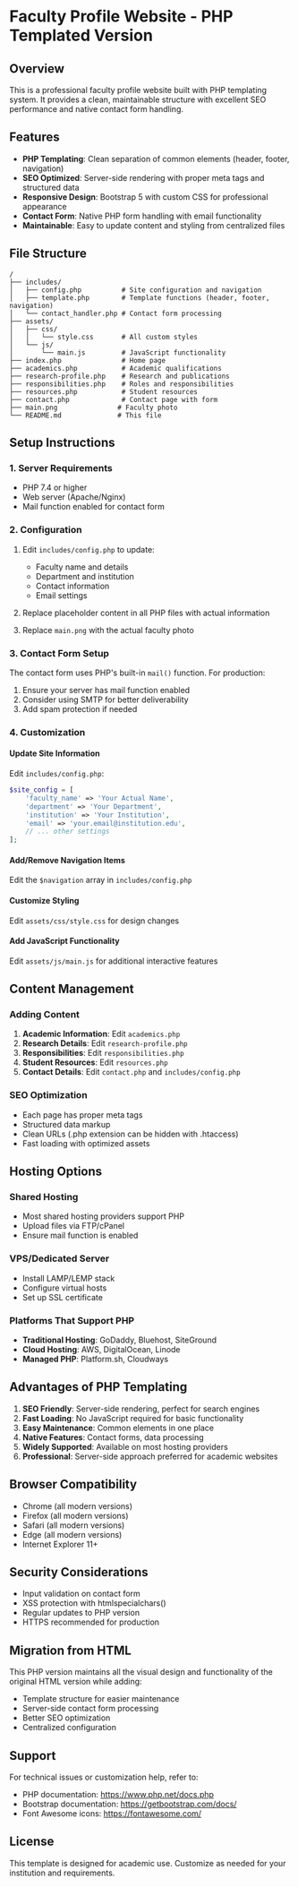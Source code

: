 # Faculty Profile Website - PHP Templated Version

## Overview
This is a professional faculty profile website built with PHP templating system. It provides a clean, maintainable structure with excellent SEO performance and native contact form handling.

## Features
- **PHP Templating**: Clean separation of common elements (header, footer, navigation)
- **SEO Optimized**: Server-side rendering with proper meta tags and structured data
- **Responsive Design**: Bootstrap 5 with custom CSS for professional appearance
- **Contact Form**: Native PHP form handling with email functionality
- **Maintainable**: Easy to update content and styling from centralized files

## File Structure
```
/
├── includes/
│   ├── config.php          # Site configuration and navigation
│   ├── template.php        # Template functions (header, footer, navigation)
│   └── contact_handler.php # Contact form processing
├── assets/
│   ├── css/
│   │   └── style.css       # All custom styles
│   └── js/
│       └── main.js         # JavaScript functionality
├── index.php               # Home page
├── academics.php           # Academic qualifications
├── research-profile.php    # Research and publications
├── responsibilities.php    # Roles and responsibilities
├── resources.php           # Student resources
├── contact.php             # Contact page with form
├── main.png               # Faculty photo
└── README.md              # This file
```

## Setup Instructions

### 1. Server Requirements
- PHP 7.4 or higher
- Web server (Apache/Nginx)
- Mail function enabled for contact form

### 2. Configuration
1. Edit `includes/config.php` to update:
   - Faculty name and details
   - Department and institution
   - Contact information
   - Email settings

2. Replace placeholder content in all PHP files with actual information

3. Replace `main.png` with the actual faculty photo

### 3. Contact Form Setup
The contact form uses PHP's built-in `mail()` function. For production:
1. Ensure your server has mail function enabled
2. Consider using SMTP for better deliverability
3. Add spam protection if needed

### 4. Customization

#### Update Site Information
Edit `includes/config.php`:
```php
$site_config = [
    'faculty_name' => 'Your Actual Name',
    'department' => 'Your Department',
    'institution' => 'Your Institution',
    'email' => 'your.email@institution.edu',
    // ... other settings
];
```

#### Add/Remove Navigation Items
Edit the `$navigation` array in `includes/config.php`

#### Customize Styling
Edit `assets/css/style.css` for design changes

#### Add JavaScript Functionality
Edit `assets/js/main.js` for additional interactive features

## Content Management

### Adding Content
1. **Academic Information**: Edit `academics.php`
2. **Research Details**: Edit `research-profile.php`
3. **Responsibilities**: Edit `responsibilities.php`
4. **Student Resources**: Edit `resources.php`
5. **Contact Details**: Edit `contact.php` and `includes/config.php`

### SEO Optimization
- Each page has proper meta tags
- Structured data markup
- Clean URLs (.php extension can be hidden with .htaccess)
- Fast loading with optimized assets

## Hosting Options

### Shared Hosting
- Most shared hosting providers support PHP
- Upload files via FTP/cPanel
- Ensure mail function is enabled

### VPS/Dedicated Server
- Install LAMP/LEMP stack
- Configure virtual hosts
- Set up SSL certificate

### Platforms That Support PHP
- **Traditional Hosting**: GoDaddy, Bluehost, SiteGround
- **Cloud Hosting**: AWS, DigitalOcean, Linode
- **Managed PHP**: Platform.sh, Cloudways

## Advantages of PHP Templating

1. **SEO Friendly**: Server-side rendering, perfect for search engines
2. **Fast Loading**: No JavaScript required for basic functionality
3. **Easy Maintenance**: Common elements in one place
4. **Native Features**: Contact forms, data processing
5. **Widely Supported**: Available on most hosting providers
6. **Professional**: Server-side approach preferred for academic websites

## Browser Compatibility
- Chrome (all modern versions)
- Firefox (all modern versions)
- Safari (all modern versions)
- Edge (all modern versions)
- Internet Explorer 11+

## Security Considerations
- Input validation on contact form
- XSS protection with htmlspecialchars()
- Regular updates to PHP version
- HTTPS recommended for production

## Migration from HTML
This PHP version maintains all the visual design and functionality of the original HTML version while adding:
- Template structure for easier maintenance
- Server-side contact form processing
- Better SEO optimization
- Centralized configuration

## Support
For technical issues or customization help, refer to:
- PHP documentation: https://www.php.net/docs.php
- Bootstrap documentation: https://getbootstrap.com/docs/
- Font Awesome icons: https://fontawesome.com/

## License
This template is designed for academic use. Customize as needed for your institution and requirements.
